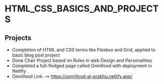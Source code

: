 # HTML_CSS_BASICS_AND_PROJECTS

## Projects

-  Completion of HTML and CSS terms like Flexbox and Grid, applied to basic blog post project
-  Done Chair Project based on Rules in web Design and Personalities
-  Completed a full-fledged page called Omnifood with deployment in Netlify
-  Omnifood Link --> https://omnifood-ai-prabhu.netlify.app/
